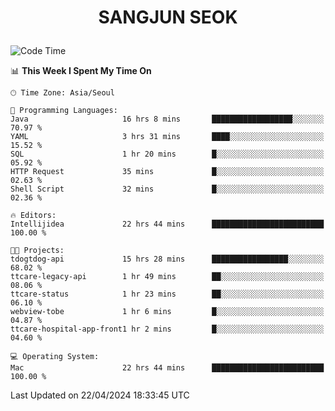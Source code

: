 <h1>
 <p align="center">
   SANGJUN SEOK
 </p>
</h1>

<!--START_SECTION:waka-->
![Code Time](http://img.shields.io/badge/Code%20Time-3%2C493%20hrs%2012%20mins-blue)

📊 **This Week I Spent My Time On** 

```text
🕑︎ Time Zone: Asia/Seoul

💬 Programming Languages: 
Java                     16 hrs 8 mins       ██████████████████░░░░░░░   70.97 % 
YAML                     3 hrs 31 mins       ████░░░░░░░░░░░░░░░░░░░░░   15.52 % 
SQL                      1 hr 20 mins        █░░░░░░░░░░░░░░░░░░░░░░░░   05.92 % 
HTTP Request             35 mins             █░░░░░░░░░░░░░░░░░░░░░░░░   02.63 % 
Shell Script             32 mins             █░░░░░░░░░░░░░░░░░░░░░░░░   02.36 % 

🔥 Editors: 
Intellijidea             22 hrs 44 mins      █████████████████████████   100.00 % 

🐱‍💻 Projects: 
tdogtdog-api             15 hrs 28 mins      █████████████████░░░░░░░░   68.02 % 
ttcare-legacy-api        1 hr 49 mins        ██░░░░░░░░░░░░░░░░░░░░░░░   08.06 % 
ttcare-status            1 hr 23 mins        ██░░░░░░░░░░░░░░░░░░░░░░░   06.10 % 
webview-tobe             1 hr 6 mins         █░░░░░░░░░░░░░░░░░░░░░░░░   04.87 % 
ttcare-hospital-app-front1 hr 2 mins         █░░░░░░░░░░░░░░░░░░░░░░░░   04.60 % 

💻 Operating System: 
Mac                      22 hrs 44 mins      █████████████████████████   100.00 % 
```


 Last Updated on 22/04/2024 18:33:45 UTC
<!--END_SECTION:waka-->
